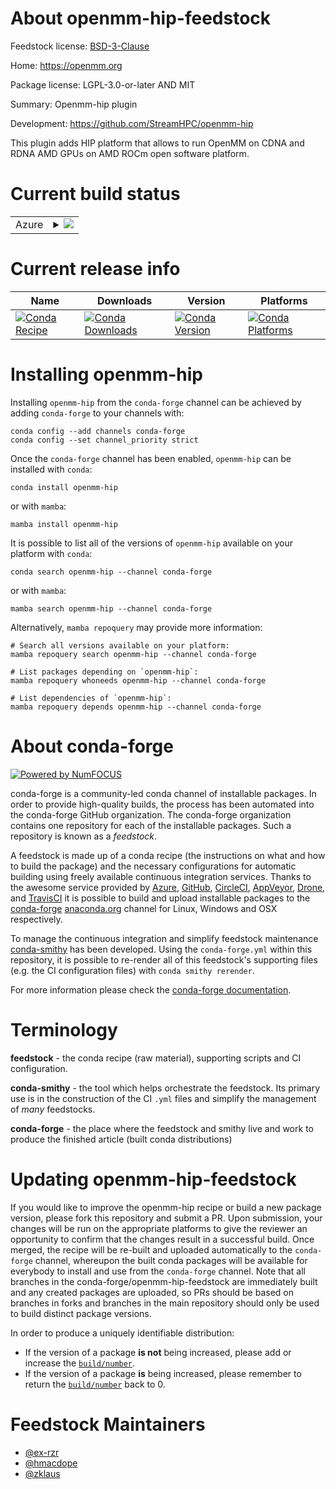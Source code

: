 About openmm-hip-feedstock
==========================

Feedstock license: [BSD-3-Clause](https://github.com/conda-forge/openmm-hip-feedstock/blob/main/LICENSE.txt)

Home: https://openmm.org

Package license: LGPL-3.0-or-later AND MIT

Summary: Openmm-hip plugin

Development: https://github.com/StreamHPC/openmm-hip

This plugin adds HIP platform that allows to run OpenMM on CDNA and RDNA AMD GPUs on AMD ROCm open software platform.


Current build status
====================


<table>
    
  <tr>
    <td>Azure</td>
    <td>
      <details>
        <summary>
          <a href="https://dev.azure.com/conda-forge/feedstock-builds/_build/latest?definitionId=23114&branchName=main">
            <img src="https://dev.azure.com/conda-forge/feedstock-builds/_apis/build/status/openmm-hip-feedstock?branchName=main">
          </a>
        </summary>
        <table>
          <thead><tr><th>Variant</th><th>Status</th></tr></thead>
          <tbody><tr>
              <td>linux_64</td>
              <td>
                <a href="https://dev.azure.com/conda-forge/feedstock-builds/_build/latest?definitionId=23114&branchName=main">
                  <img src="https://dev.azure.com/conda-forge/feedstock-builds/_apis/build/status/openmm-hip-feedstock?branchName=main&jobName=linux&configuration=linux%20linux_64_" alt="variant">
                </a>
              </td>
            </tr>
          </tbody>
        </table>
      </details>
    </td>
  </tr>
</table>

Current release info
====================

| Name | Downloads | Version | Platforms |
| --- | --- | --- | --- |
| [![Conda Recipe](https://img.shields.io/badge/recipe-openmm--hip-green.svg)](https://anaconda.org/conda-forge/openmm-hip) | [![Conda Downloads](https://img.shields.io/conda/dn/conda-forge/openmm-hip.svg)](https://anaconda.org/conda-forge/openmm-hip) | [![Conda Version](https://img.shields.io/conda/vn/conda-forge/openmm-hip.svg)](https://anaconda.org/conda-forge/openmm-hip) | [![Conda Platforms](https://img.shields.io/conda/pn/conda-forge/openmm-hip.svg)](https://anaconda.org/conda-forge/openmm-hip) |

Installing openmm-hip
=====================

Installing `openmm-hip` from the `conda-forge` channel can be achieved by adding `conda-forge` to your channels with:

```
conda config --add channels conda-forge
conda config --set channel_priority strict
```

Once the `conda-forge` channel has been enabled, `openmm-hip` can be installed with `conda`:

```
conda install openmm-hip
```

or with `mamba`:

```
mamba install openmm-hip
```

It is possible to list all of the versions of `openmm-hip` available on your platform with `conda`:

```
conda search openmm-hip --channel conda-forge
```

or with `mamba`:

```
mamba search openmm-hip --channel conda-forge
```

Alternatively, `mamba repoquery` may provide more information:

```
# Search all versions available on your platform:
mamba repoquery search openmm-hip --channel conda-forge

# List packages depending on `openmm-hip`:
mamba repoquery whoneeds openmm-hip --channel conda-forge

# List dependencies of `openmm-hip`:
mamba repoquery depends openmm-hip --channel conda-forge
```


About conda-forge
=================

[![Powered by
NumFOCUS](https://img.shields.io/badge/powered%20by-NumFOCUS-orange.svg?style=flat&colorA=E1523D&colorB=007D8A)](https://numfocus.org)

conda-forge is a community-led conda channel of installable packages.
In order to provide high-quality builds, the process has been automated into the
conda-forge GitHub organization. The conda-forge organization contains one repository
for each of the installable packages. Such a repository is known as a *feedstock*.

A feedstock is made up of a conda recipe (the instructions on what and how to build
the package) and the necessary configurations for automatic building using freely
available continuous integration services. Thanks to the awesome service provided by
[Azure](https://azure.microsoft.com/en-us/services/devops/), [GitHub](https://github.com/),
[CircleCI](https://circleci.com/), [AppVeyor](https://www.appveyor.com/),
[Drone](https://cloud.drone.io/welcome), and [TravisCI](https://travis-ci.com/)
it is possible to build and upload installable packages to the
[conda-forge](https://anaconda.org/conda-forge) [anaconda.org](https://anaconda.org/)
channel for Linux, Windows and OSX respectively.

To manage the continuous integration and simplify feedstock maintenance
[conda-smithy](https://github.com/conda-forge/conda-smithy) has been developed.
Using the ``conda-forge.yml`` within this repository, it is possible to re-render all of
this feedstock's supporting files (e.g. the CI configuration files) with ``conda smithy rerender``.

For more information please check the [conda-forge documentation](https://conda-forge.org/docs/).

Terminology
===========

**feedstock** - the conda recipe (raw material), supporting scripts and CI configuration.

**conda-smithy** - the tool which helps orchestrate the feedstock.
                   Its primary use is in the construction of the CI ``.yml`` files
                   and simplify the management of *many* feedstocks.

**conda-forge** - the place where the feedstock and smithy live and work to
                  produce the finished article (built conda distributions)


Updating openmm-hip-feedstock
=============================

If you would like to improve the openmm-hip recipe or build a new
package version, please fork this repository and submit a PR. Upon submission,
your changes will be run on the appropriate platforms to give the reviewer an
opportunity to confirm that the changes result in a successful build. Once
merged, the recipe will be re-built and uploaded automatically to the
`conda-forge` channel, whereupon the built conda packages will be available for
everybody to install and use from the `conda-forge` channel.
Note that all branches in the conda-forge/openmm-hip-feedstock are
immediately built and any created packages are uploaded, so PRs should be based
on branches in forks and branches in the main repository should only be used to
build distinct package versions.

In order to produce a uniquely identifiable distribution:
 * If the version of a package **is not** being increased, please add or increase
   the [``build/number``](https://docs.conda.io/projects/conda-build/en/latest/resources/define-metadata.html#build-number-and-string).
 * If the version of a package **is** being increased, please remember to return
   the [``build/number``](https://docs.conda.io/projects/conda-build/en/latest/resources/define-metadata.html#build-number-and-string)
   back to 0.

Feedstock Maintainers
=====================

* [@ex-rzr](https://github.com/ex-rzr/)
* [@hmacdope](https://github.com/hmacdope/)
* [@zklaus](https://github.com/zklaus/)

